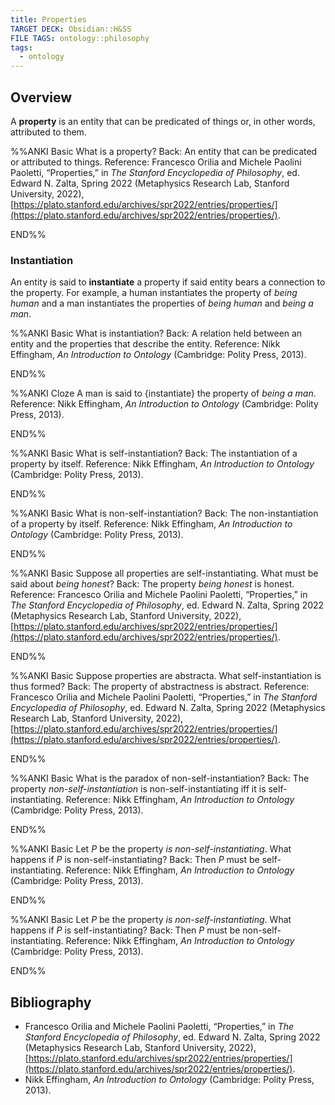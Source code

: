 ```yaml
---
title: Properties
TARGET DECK: Obsidian::H&SS
FILE TAGS: ontology::philosophy
tags:
  - ontology
---
```


## Overview

A **property** is an entity that can be predicated of things or, in other words, attributed to them.

%%ANKI
Basic
What is a property?
Back: An entity that can be predicated or attributed to things.
Reference: Francesco Orilia and Michele Paolini Paoletti, “Properties,” in _The Stanford Encyclopedia of Philosophy_, ed. Edward N. Zalta, Spring 2022 (Metaphysics Research Lab, Stanford University, 2022), [https://plato.stanford.edu/archives/spr2022/entries/properties/](https://plato.stanford.edu/archives/spr2022/entries/properties/).
<!--ID: 1720912237900-->
END%%

### Instantiation

An entity is said to **instantiate** a property if said entity bears a connection to the property. For example, a human instantiates the property of *being human* and a man instantiates the properties of *being human* and *being a man*.

%%ANKI
Basic
What is instantiation?
Back: A relation held between an entity and the properties that describe the entity.
Reference: Nikk Effingham, _An Introduction to Ontology_ (Cambridge: Polity Press, 2013).
<!--ID: 1720912237951-->
END%%

%%ANKI
Cloze
A man is said to {instantiate} the property of *being a man*.
Reference: Nikk Effingham, _An Introduction to Ontology_ (Cambridge: Polity Press, 2013).
<!--ID: 1720912237960-->
END%%

%%ANKI
Basic
What is self-instantiation?
Back: The instantiation of a property by itself.
Reference: Nikk Effingham, _An Introduction to Ontology_ (Cambridge: Polity Press, 2013).
<!--ID: 1720912237967-->
END%%

%%ANKI
Basic
What is non-self-instantiation?
Back: The non-instantiation of a property by itself.
Reference: Nikk Effingham, _An Introduction to Ontology_ (Cambridge: Polity Press, 2013).
<!--ID: 1720912237974-->
END%%

%%ANKI
Basic
Suppose all properties are self-instantiating. What must be said about *being honest*?
Back: The property *being honest* is honest.
Reference: Francesco Orilia and Michele Paolini Paoletti, “Properties,” in _The Stanford Encyclopedia of Philosophy_, ed. Edward N. Zalta, Spring 2022 (Metaphysics Research Lab, Stanford University, 2022), [https://plato.stanford.edu/archives/spr2022/entries/properties/](https://plato.stanford.edu/archives/spr2022/entries/properties/).
<!--ID: 1720912237980-->
END%%

%%ANKI
Basic
Suppose properties are abstracta. What self-instantiation is thus formed?
Back: The property of abstractness is abstract.
Reference: Francesco Orilia and Michele Paolini Paoletti, “Properties,” in _The Stanford Encyclopedia of Philosophy_, ed. Edward N. Zalta, Spring 2022 (Metaphysics Research Lab, Stanford University, 2022), [https://plato.stanford.edu/archives/spr2022/entries/properties/](https://plato.stanford.edu/archives/spr2022/entries/properties/).
<!--ID: 1720912237986-->
END%%

%%ANKI
Basic
What is the paradox of non-self-instantiation?
Back: The property *non-self-instantiation* is non-self-instantiating iff it is self-instantiating.
Reference: Nikk Effingham, _An Introduction to Ontology_ (Cambridge: Polity Press, 2013).
<!--ID: 1720912237992-->
END%%

%%ANKI
Basic
Let $P$ be the property *is non-self-instantiating*. What happens if $P$ is non-self-instantiating?
Back: Then $P$ must be self-instantiating.
Reference: Nikk Effingham, _An Introduction to Ontology_ (Cambridge: Polity Press, 2013).
<!--ID: 1720912237998-->
END%%

%%ANKI
Basic
Let $P$ be the property *is non-self-instantiating*. What happens if $P$ is self-instantiating?
Back: Then $P$ must be non-self-instantiating.
Reference: Nikk Effingham, _An Introduction to Ontology_ (Cambridge: Polity Press, 2013).
<!--ID: 1720912238004-->
END%%

## Bibliography

* Francesco Orilia and Michele Paolini Paoletti, “Properties,” in _The Stanford Encyclopedia of Philosophy_, ed. Edward N. Zalta, Spring 2022 (Metaphysics Research Lab, Stanford University, 2022), [https://plato.stanford.edu/archives/spr2022/entries/properties/](https://plato.stanford.edu/archives/spr2022/entries/properties/).
* Nikk Effingham, _An Introduction to Ontology_ (Cambridge: Polity Press, 2013).